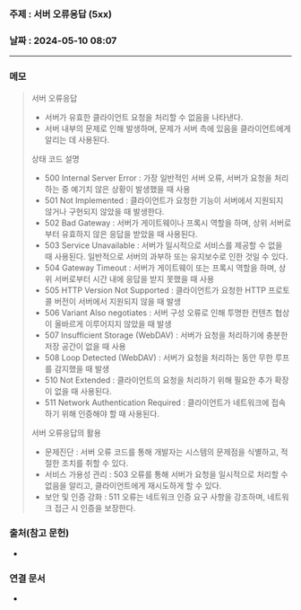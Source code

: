 ### 주제 : 서버 오류응답 (5xx)

### 날짜 : 2024-05-10 08:07
----
### 메모
> 서버 오류응답
> 	- 서버가 유효한 클라이언트 요청을 처리할 수 없음을 나타낸다.
> 	- 서버 내부의 문제로 인해 발생하며, 문제가 서버 측에 있음을 클라이언트에게 알리는 데 사용된다.
> 
> 상태 코드 설명
> 	- 500 Internal Server Error : 가장 일반적인 서버 오류, 서버가 요청을 처리하는 중 예기치 않은 상황이 발생했을 때 사용
> 	- 501 Not Implemented : 클라이언트가 요청한 기능이 서버에서 지원되지 않거나 구현되지 않았을 때 발생한다.
> 	- 502 Bad Gateway : 서버가 게이트웨이나 프록시 역할을 하며, 상위 서버로부터 유효하지 않은 응답을 받았을 때 사용된다.
> 	- 503 Service Unavailable : 서버가 일시적으로 서비스를 제공할 수 없을 때 사용된다. 일반적으로 서버의 과부하 또는 유지보수로 인한 것일 수 있다.
> 	- 504 Gateway Timeout : 서버가 게이트웨이 또는 프록시 역할을 하며, 상위 서버로부터 시간 내에 응답을 받지 못했을 때 사용
> 	- 505 HTTP Version Not Supported : 클라이언트가 요청한 HTTP 프로토콜 버전이 서버에서 지원되지 않을 때 발생
> 	- 506 Variant Also negotiates : 서버 구성 오류로 인해 투명한 컨텐츠 협상이 올바르게 이루어지지 않았을 때 발생
> 	- 507 Insufficient Storage (WebDAV) : 서버가 요청을 처리하기에 충분한 저장 공간이 없을 때 사용
> 	- 508 Loop Detected (WebDAV) : 서버가 요청을 처리하는 동안 무한 루프를 감지했을 때 발생
> 	- 510 Not Extended : 클라이언트의 요청을 처리하기 위해 필요한 추가 확장이 없을 때 사용된다.
> 	- 511 Network Authentication Required : 클라이언트가 네트워크에 접속하기 위해 인증해야 할 때 사용된다.
> 
> 서버 오류응답의 활용
> 	- 문제진단 : 서버 오류 코드를 통해 개발자는 시스템의 문제점을 식별하고, 적절한 조치를 취할 수 있다.
> 	- 서비스 가용성 관리 : 503 오류를 통해 서버가 요청을 일시적으로 처리할 수 없음을 알리고, 클라이언트에게 재시도하게 할 수 있다.
> 	- 보안 및 인증 강화 : 511 오류는 네트워크 인증 요구 사항을 강조하며, 네트워크 접근 시 인증을 보장한다.

### 출처(참고 문헌)
-

### 연결 문서
-
